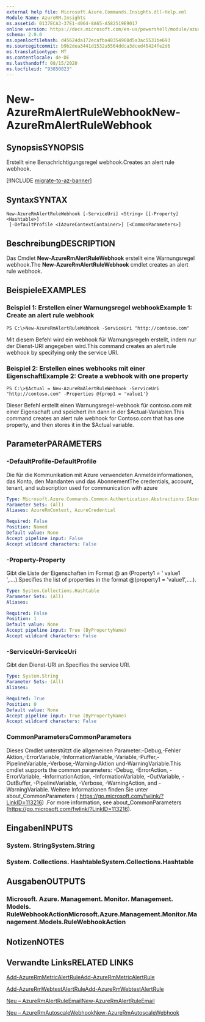 ```yaml
---
external help file: Microsoft.Azure.Commands.Insights.dll-Help.xml
Module Name: AzureRM.Insights
ms.assetid: 0137ECA3-37E1-4064-8A65-A582519E9017
online version: https://docs.microsoft.com/en-us/powershell/module/azurerm.insights/new-azurermalertrulewebhook
schema: 2.0.0
ms.openlocfilehash: d45624da172ecafba48354968d5a3ac5531be693
ms.sourcegitcommit: b9b2dea3441d1532a5564ddca3dced45424fe2d6
ms.translationtype: MT
ms.contentlocale: de-DE
ms.lasthandoff: 08/15/2020
ms.locfileid: "93850823"
---
```

# <span data-ttu-id="79a53-101">New-AzureRmAlertRuleWebhook</span><span class="sxs-lookup"><span data-stu-id="79a53-101">New-AzureRmAlertRuleWebhook</span></span>

## <span data-ttu-id="79a53-102">Synopsis</span><span class="sxs-lookup"><span data-stu-id="79a53-102">SYNOPSIS</span></span>
<span data-ttu-id="79a53-103">Erstellt eine Benachrichtigungsregel webhook.</span><span class="sxs-lookup"><span data-stu-id="79a53-103">Creates an alert rule webhook.</span></span>

[!INCLUDE [migrate-to-az-banner](../../includes/migrate-to-az-banner.md)]

## <span data-ttu-id="79a53-104">Syntax</span><span class="sxs-lookup"><span data-stu-id="79a53-104">SYNTAX</span></span>

```
New-AzureRmAlertRuleWebhook [-ServiceUri] <String> [[-Property] <Hashtable>]
 [-DefaultProfile <IAzureContextContainer>] [<CommonParameters>]
```

## <span data-ttu-id="79a53-105">Beschreibung</span><span class="sxs-lookup"><span data-stu-id="79a53-105">DESCRIPTION</span></span>
<span data-ttu-id="79a53-106">Das Cmdlet **New-AzureRmAlertRuleWebhook** erstellt eine Warnungsregel webhook.</span><span class="sxs-lookup"><span data-stu-id="79a53-106">The **New-AzureRmAlertRuleWebhook** cmdlet creates an alert rule webhook.</span></span>

## <span data-ttu-id="79a53-107">Beispiele</span><span class="sxs-lookup"><span data-stu-id="79a53-107">EXAMPLES</span></span>

### <span data-ttu-id="79a53-108">Beispiel 1: Erstellen einer Warnungsregel webhook</span><span class="sxs-lookup"><span data-stu-id="79a53-108">Example 1: Create an alert rule webhook</span></span>
```
PS C:\>New-AzureRmAlertRuleWebhook -ServiceUri "http://contoso.com"
```

<span data-ttu-id="79a53-109">Mit diesem Befehl wird ein webhook für Warnungsregeln erstellt, indem nur der Dienst-URI angegeben wird.</span><span class="sxs-lookup"><span data-stu-id="79a53-109">This command creates an alert rule webhook by specifying only the service URI.</span></span>

### <span data-ttu-id="79a53-110">Beispiel 2: Erstellen eines webhooks mit einer Eigenschaft</span><span class="sxs-lookup"><span data-stu-id="79a53-110">Example 2: Create a webhook with one property</span></span>
```
PS C:\>$Actual = New-AzureRmAlertRuleWebhook -ServiceUri "http://contoso.com" -Properties @{prop1 = 'value1'}
```

<span data-ttu-id="79a53-111">Dieser Befehl erstellt einen Warnungsregel-webhook für contoso.com mit einer Eigenschaft und speichert ihn dann in der $Actual-Variablen.</span><span class="sxs-lookup"><span data-stu-id="79a53-111">This command creates an alert rule webhook for Contoso.com that has one property, and then stores it in the $Actual variable.</span></span>

## <span data-ttu-id="79a53-112">Parameter</span><span class="sxs-lookup"><span data-stu-id="79a53-112">PARAMETERS</span></span>

### <span data-ttu-id="79a53-113">-DefaultProfile</span><span class="sxs-lookup"><span data-stu-id="79a53-113">-DefaultProfile</span></span>
<span data-ttu-id="79a53-114">Die für die Kommunikation mit Azure verwendeten Anmeldeinformationen, das Konto, den Mandanten und das Abonnement</span><span class="sxs-lookup"><span data-stu-id="79a53-114">The credentials, account, tenant, and subscription used for communication with azure</span></span>

```yaml
Type: Microsoft.Azure.Commands.Common.Authentication.Abstractions.IAzureContextContainer
Parameter Sets: (All)
Aliases: AzureRmContext, AzureCredential

Required: False
Position: Named
Default value: None
Accept pipeline input: False
Accept wildcard characters: False
```

### <span data-ttu-id="79a53-115">-Property</span><span class="sxs-lookup"><span data-stu-id="79a53-115">-Property</span></span>
<span data-ttu-id="79a53-116">Gibt die Liste der Eigenschaften im Format @ an (Property1 = ' value1 ',....).</span><span class="sxs-lookup"><span data-stu-id="79a53-116">Specifies the list of properties in the format @(property1 = 'value1',....).</span></span>

```yaml
Type: System.Collections.Hashtable
Parameter Sets: (All)
Aliases:

Required: False
Position: 1
Default value: None
Accept pipeline input: True (ByPropertyName)
Accept wildcard characters: False
```

### <span data-ttu-id="79a53-117">-ServiceUri</span><span class="sxs-lookup"><span data-stu-id="79a53-117">-ServiceUri</span></span>
<span data-ttu-id="79a53-118">Gibt den Dienst-URI an.</span><span class="sxs-lookup"><span data-stu-id="79a53-118">Specifies the service URI.</span></span>

```yaml
Type: System.String
Parameter Sets: (All)
Aliases:

Required: True
Position: 0
Default value: None
Accept pipeline input: True (ByPropertyName)
Accept wildcard characters: False
```

### <span data-ttu-id="79a53-119">CommonParameters</span><span class="sxs-lookup"><span data-stu-id="79a53-119">CommonParameters</span></span>
<span data-ttu-id="79a53-120">Dieses Cmdlet unterstützt die allgemeinen Parameter:-Debug,-Fehler Aktion,-ErrorVariable,-InformationVariable,-Variable,-Puffer,-PipelineVariable,-Verbose,-Warning-Aktion und-WarningVariable.</span><span class="sxs-lookup"><span data-stu-id="79a53-120">This cmdlet supports the common parameters: -Debug, -ErrorAction, -ErrorVariable, -InformationAction, -InformationVariable, -OutVariable, -OutBuffer, -PipelineVariable, -Verbose, -WarningAction, and -WarningVariable.</span></span> <span data-ttu-id="79a53-121">Weitere Informationen finden Sie unter about_CommonParameters ( https://go.microsoft.com/fwlink/?LinkID=113216) .</span><span class="sxs-lookup"><span data-stu-id="79a53-121">For more information, see about_CommonParameters (https://go.microsoft.com/fwlink/?LinkID=113216).</span></span>

## <span data-ttu-id="79a53-122">Eingaben</span><span class="sxs-lookup"><span data-stu-id="79a53-122">INPUTS</span></span>

### <span data-ttu-id="79a53-123">System. String</span><span class="sxs-lookup"><span data-stu-id="79a53-123">System.String</span></span>

### <span data-ttu-id="79a53-124">System. Collections. Hashtable</span><span class="sxs-lookup"><span data-stu-id="79a53-124">System.Collections.Hashtable</span></span>

## <span data-ttu-id="79a53-125">Ausgaben</span><span class="sxs-lookup"><span data-stu-id="79a53-125">OUTPUTS</span></span>

### <span data-ttu-id="79a53-126">Microsoft. Azure. Management. Monitor. Management. Models. RuleWebhookAction</span><span class="sxs-lookup"><span data-stu-id="79a53-126">Microsoft.Azure.Management.Monitor.Management.Models.RuleWebhookAction</span></span>

## <span data-ttu-id="79a53-127">Notizen</span><span class="sxs-lookup"><span data-stu-id="79a53-127">NOTES</span></span>

## <span data-ttu-id="79a53-128">Verwandte Links</span><span class="sxs-lookup"><span data-stu-id="79a53-128">RELATED LINKS</span></span>



[<span data-ttu-id="79a53-129">Add-AzureRmMetricAlertRule</span><span class="sxs-lookup"><span data-stu-id="79a53-129">Add-AzureRmMetricAlertRule</span></span>](./Add-AzureRmMetricAlertRule.md)

[<span data-ttu-id="79a53-130">Add-AzureRmWebtestAlertRule</span><span class="sxs-lookup"><span data-stu-id="79a53-130">Add-AzureRmWebtestAlertRule</span></span>](./Add-AzureRmWebtestAlertRule.md)

[<span data-ttu-id="79a53-131">Neu – AzureRmAlertRuleEmail</span><span class="sxs-lookup"><span data-stu-id="79a53-131">New-AzureRmAlertRuleEmail</span></span>](./New-AzureRmAlertRuleEmail.md)

[<span data-ttu-id="79a53-132">Neu – AzureRmAutoscaleWebhook</span><span class="sxs-lookup"><span data-stu-id="79a53-132">New-AzureRmAutoscaleWebhook</span></span>](./New-AzureRmAutoscaleWebhook.md)


